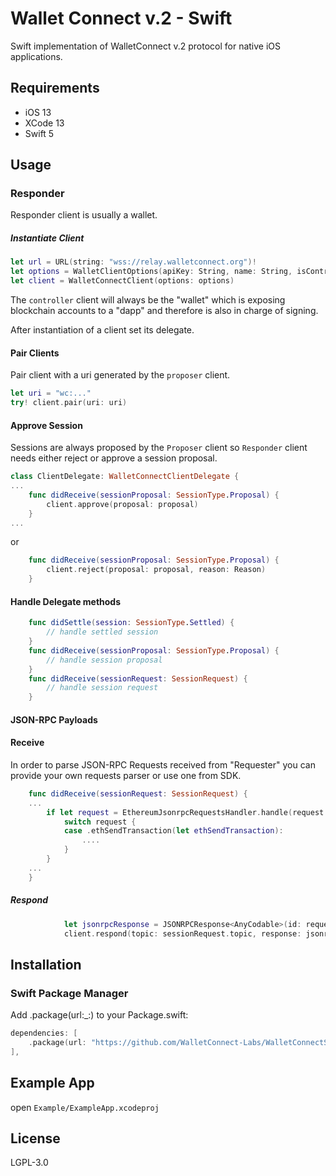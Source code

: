 # Wallet Connect v.2 - Swift
Swift implementation of WalletConnect v.2 protocol for native iOS applications.
## Requirements 
- iOS 13
- XCode 13
- Swift 5

## Usage
### Responder
Responder client is usually a wallet.
##### Instantiate Client
```Swift
let url = URL(string: "wss://relay.walletconnect.org")!
let options = WalletClientOptions(apiKey: String, name: String, isController: true, metadata: AppMetadata(name: String?, description: String?, url: String?, icons: [String]?), relayURL: url)
let client = WalletConnectClient(options: options)
```
The `controller` client will always be the "wallet" which is exposing blockchain accounts to a "dapp" and therefore is also in charge of signing.

After instantiation of a client set its delegate.
#### Pair Clients
Pair client with a uri generated by the `proposer` client.
```Swift
let uri = "wc:..."
try! client.pair(uri: uri)
```
#### Approve Session
Sessions are always proposed by the `Proposer` client so `Responder` client needs either reject or approve a session proposal.
```Swift
class ClientDelegate: WalletConnectClientDelegate {
...
    func didReceive(sessionProposal: SessionType.Proposal) {
        client.approve(proposal: proposal)
    }
...
```
or 
```Swift
    func didReceive(sessionProposal: SessionType.Proposal) {
        client.reject(proposal: proposal, reason: Reason)
    }
```
#### Handle Delegate methods
```Swift
    func didSettle(session: SessionType.Settled) {
        // handle settled session
    }
    func didReceive(sessionProposal: SessionType.Proposal) {
        // handle session proposal
    }
    func didReceive(sessionRequest: SessionRequest) {
        // handle session request
    }
```
#### JSON-RPC Payloads
#### Receive
In order to parse JSON-RPC Requests received from "Requester" you can provide your own requests parser or use one from SDK.

```Swift
    func didReceive(sessionRequest: SessionRequest) {
    ...
        if let request = EthereumJsonrpcRequestsHandler.handle(request: sessionRequest.request) {
            switch request {
            case .ethSendTransaction(let ethSendTransaction):
                ....
            }
        }
    ...
    }
```
##### Respond

```Swift
            let jsonrpcResponse = JSONRPCResponse<AnyCodable>(id: request.id, result: AnyCodable(responseParams))
            client.respond(topic: sessionRequest.topic, response: jsonrpcResponse)
```

## Installation
### Swift Package Manager
Add .package(url:_:) to your Package.swift:
```Swift
dependencies: [
    .package(url: "https://github.com/WalletConnect-Labs/WalletConnectSwiftV2", .branch("main")),
],
```
## Example App
open `Example/ExampleApp.xcodeproj`
## License
LGPL-3.0

